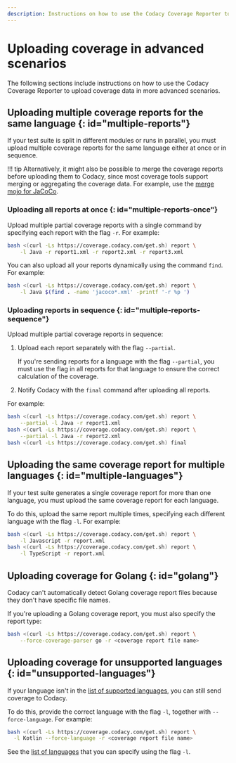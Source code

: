 ```yaml
---
description: Instructions on how to use the Codacy Coverage Reporter to upload coverage data in advanced scenarios such as when running parallel tests, using monorepos, or testing source code in multiple or unsupported languages.
---
```


# Uploading coverage in advanced scenarios

The following sections include instructions on how to use the Codacy Coverage Reporter to upload coverage data in more advanced scenarios.

## Uploading multiple coverage reports for the same language {: id="multiple-reports"}

If your test suite is split in different modules or runs in parallel, you must upload multiple coverage reports for the same language either at once or in sequence.

!!! tip
    Alternatively, it might also be possible to merge the coverage reports before uploading them to Codacy, since most coverage tools support merging or aggregating the coverage data. For example, use the [merge mojo for JaCoCo](http://www.eclemma.org/jacoco/trunk/doc/merge-mojo.html).

### Uploading all reports at once {: id="multiple-reports-once"}

Upload multiple partial coverage reports with a single command by specifying each report with the flag `-r`. For example:

```bash
bash <(curl -Ls https://coverage.codacy.com/get.sh) report \
    -l Java -r report1.xml -r report2.xml -r report3.xml
```

You can also upload all your reports dynamically using the command `find`. For example:

```bash
bash <(curl -Ls https://coverage.codacy.com/get.sh) report \
    -l Java $(find . -name 'jacoco*.xml' -printf '-r %p ')
```

### Uploading reports in sequence {: id="multiple-reports-sequence"}

Upload multiple partial coverage reports in sequence:

1.  Upload each report separately with the flag `--partial`.

    If you're sending reports for a language with the flag `--partial`, you must use the flag in all reports for that language to ensure the correct calculation of the coverage.

1.  Notify Codacy with the `final` command after uploading all reports.

For example:

```bash
bash <(curl -Ls https://coverage.codacy.com/get.sh) report \
    --partial -l Java -r report1.xml
bash <(curl -Ls https://coverage.codacy.com/get.sh) report \
    --partial -l Java -r report2.xml
bash <(curl -Ls https://coverage.codacy.com/get.sh) final
```

## Uploading the same coverage report for multiple languages {: id="multiple-languages"}

If your test suite generates a single coverage report for more than one language, you must upload the same coverage report for each language.

To do this, upload the same report multiple times, specifying each different language with the flag `-l`. For example:

```bash
bash <(curl -Ls https://coverage.codacy.com/get.sh) report \
    -l Javascript -r report.xml
bash <(curl -Ls https://coverage.codacy.com/get.sh) report \
    -l TypeScript -r report.xml
```

## Uploading coverage for Golang {: id="golang"}

Codacy can't automatically detect Golang coverage report files because they don't have specific file names.

If you're uploading a Golang coverage report, you must also specify the report type:

```bash
bash <(curl -Ls https://coverage.codacy.com/get.sh) report \
    --force-coverage-parser go -r <coverage report file name>
```

## Uploading coverage for unsupported languages {: id="unsupported-languages"}

If your language isn't in the [list of supported languages](index.md#generating-coverage), you can still send coverage to Codacy.

To do this, provide the correct language with the flag `-l`, together with `--force-language`. For example:

```bash
bash <(curl -Ls https://coverage.codacy.com/get.sh) report \
  -l Kotlin --force-language -r <coverage report file name>
```

See the [list of languages](https://github.com/codacy/codacy-plugins-api/blob/master/src/main/scala/com/codacy/plugins/api/languages/Language.scala#L43) that you can specify using the flag `-l`.
